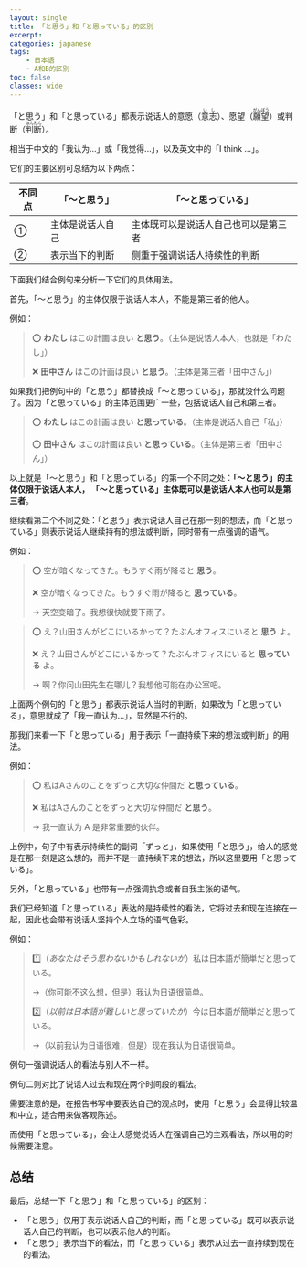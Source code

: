```yaml
---
layout: single
title: 「と思う」和「と思っている」的区别
excerpt:
categories: japanese
tags:
    - 日本语
    - A和B的区别
toc: false
classes: wide
---
```


「と思う」和「と思っている」都表示说话人的意愿（<ruby>意志<rt>いし</rt></ruby>）、愿望（<ruby>願望<rt>がんぼう</rt></ruby>）或判断（<ruby>判断<rt>はんだん</rt></ruby>）。

相当于中文的「我认为...」或「我觉得...」，以及英文中的「I think ...」。

它们的主要区别可总结为以下两点：

不同点 | 「～と思う」| 「～と思っている」
--- | --- | ---
① | 主体是说话人自己 | 主体既可以是说话人自己也可以是第三者
② | 表示当下的判断 | 侧重于强调说话人持续性的判断

下面我们结合例句来分析一下它们的具体用法。

首先，「～と思う」的主体仅限于说话人本人，不能是第三者的他人。

例如：

> ⭕️ **わたし** はこの計画は良い **と思う**。（主体是说话人本人，也就是「わたし」）
> 
> ❌ **田中さん** はこの計画は良い **と思う**。（主体是第三者「田中さん」）

如果我们把例句中的「と思う」都替换成「～と思っている」，那就没什么问题了。因为「と思っている」的主体范围更广一些，包括说话人自己和第三者。

> ⭕️ **わたし** はこの計画は良い **と思っている**。（主体是说话人自己「私」）
> 
> ⭕️ **田中さん** はこの計画は良い **と思っている**。（主体是第三者「田中さん」）

以上就是「～と思う」和「と思っている」的第一个不同之处：**「～と思う」的主体仅限于说话人本人， 「～と思っている」主体既可以是说话人本人也可以是第三者**。

继续看第二个不同之处：「と思う」表示说话人自己在那一刻的想法，而「と思っている」则表示说话人继续持有的想法或判断，同时带有一点强调的语气。

例如：

> ⭕️ 空が暗くなってきた。もうすぐ雨が降ると **思う**。
>
> ❌ 空が暗くなってきた。もうすぐ雨が降ると **思っている**。
>
> → 天空变暗了。我想很快就要下雨了。

> ⭕️ え？山田さんがどこにいるかって？たぶんオフィスにいると **思う** よ。 
>
> ❌ え？山田さんがどこにいるかって？たぶんオフィスにいると **思っている** よ。
>
> → 啊？你问山田先生在哪儿？我想他可能在办公室吧。

上面两个例句的「と思う」都表示说话人当时的判断，如果改为「と思っている」，意思就成了「我一直认为...」，显然是不行的。

那我们来看一下「と思っている」用于表示「一直持续下来的想法或判断」的用法。

例如：

> ⭕️ 私はAさんのことをずっと大切な仲間だ **と思っている**。
> 
> ❌ 私はAさんのことをずっと大切な仲間だ **と思う**。
>
> → 我一直认为 A 是非常重要的伙伴。

上例中，句子中有表示持续性的副词「ずっと」，如果使用「と思う」，给人的感觉是在那一刻是这么想的，而并不是一直持续下来的想法，所以这里要用「と思っている」。

另外，「と思っている」也带有一点强调执念或者自我主张的语气。

我们已经知道「と思っている」表达的是持续性的看法，它将过去和现在连接在一起，因此也会带有说话人坚持个人立场的语气色彩。

例如：

> 1️⃣（*あなたはそう思わないかもしれないが*）私は日本語が簡単だと思っている。
>
> →（你可能不这么想，但是）我认为日语很简单。
>
> 2️⃣（*以前は日本語が難しいと思っていたが*）今は日本語が簡単だと思っている。
>
> →（以前我认为日语很难，但是）现在我认为日语很简单。

例句一强调说话人的看法与别人不一样。

例句二则对比了说话人过去和现在两个时间段的看法。

需要注意的是，在报告书写中要表达自己的观点时，使用「と思う」会显得比较温和中立，适合用来做客观陈述。

而使用「と思っている」，会让人感觉说话人在强调自己的主观看法，所以用的时候需要注意。

## 总结

最后，总结一下「と思う」和「と思っている」的区别：

- 「と思う」仅用于表示说话人自己的判断，而「と思っている」既可以表示说话人自己的判断，也可以表示他人的判断。
- 「と思う」表示当下的看法，而「と思っている」表示从过去一直持续到现在的看法。
